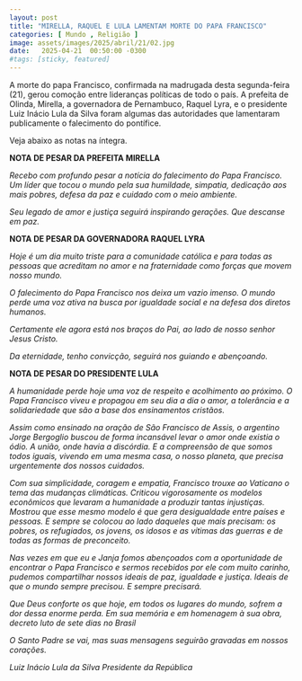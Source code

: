 ```yaml
---
layout: post
title: "MIRELLA, RAQUEL E LULA LAMENTAM MORTE DO PAPA FRANCISCO"
categories: [ Mundo , Religião ]
image: assets/images/2025/abril/21/02.jpg
date:   2025-04-21  00:50:00 -0300
#tags: [sticky, featured]
---
```

A morte do papa Francisco, confirmada na madrugada desta segunda-feira (21), gerou comoção entre lideranças políticas de todo o país. A prefeita de Olinda, Mirella, a governadora de Pernambuco, Raquel Lyra, e o presidente Luiz Inácio Lula da Silva foram algumas das autoridades que lamentaram publicamente o falecimento do pontífice. 

Veja abaixo as notas na íntegra.

**NOTA DE PESAR DA PREFEITA MIRELLA**

_Recebo com profundo pesar a notícia do falecimento do Papa Francisco. Um líder que tocou o mundo pela sua humildade, simpatia, dedicação aos mais pobres, defesa da paz e cuidado com o meio ambiente._

_Seu legado de amor e justiça seguirá inspirando gerações. Que descanse em paz._

**NOTA DE PESAR DA GOVERNADORA RAQUEL LYRA**

_Hoje é um dia muito triste para a comunidade católica e para todas as pessoas que acreditam no amor e na fraternidade como forças que movem nosso mundo._

_O falecimento do Papa Francisco nos deixa um vazio imenso. O mundo perde uma voz ativa na busca por igualdade social e na defesa dos diretos humanos._

_Certamente ele agora está nos braços do Pai, ao lado de nosso senhor Jesus Cristo._

_Da eternidade, tenho convicção, seguirá nos guiando e abençoando._

**NOTA DE PESAR DO PRESIDENTE LULA**

_A humanidade perde hoje uma voz de respeito e acolhimento ao próximo. O Papa Francisco viveu e propagou em seu dia a dia o amor, a tolerância e a solidariedade que são a base dos ensinamentos cristãos._

_Assim como ensinado na oração de São Francisco de Assis, o argentino Jorge Bergoglio buscou de forma incansável levar o amor onde existia o ódio. A união, onde havia a discórdia. E a compreensão de que somos todos iguais, vivendo em uma mesma casa, o nosso planeta, que precisa urgentemente dos nossos cuidados._

_Com sua simplicidade, coragem e empatia, Francisco trouxe ao Vaticano o tema das mudanças climáticas. Criticou vigorosamente os modelos econômicos que levaram a humanidade a produzir tantas injustiças. Mostrou que esse mesmo modelo é que gera desigualdade entre países e pessoas. E sempre se colocou ao lado daqueles que mais precisam: os pobres, os refugiados, os jovens, os idosos e as vítimas das guerras e de todas as formas de preconceito._

_Nas vezes em que eu e Janja fomos abençoados com a oportunidade de encontrar o Papa Francisco e sermos recebidos por ele com muito carinho, pudemos compartilhar nossos ideais de paz, igualdade e justiça. Ideais de que o mundo sempre precisou. E sempre precisará._

_Que Deus conforte os que hoje, em todos os lugares do mundo, sofrem a dor dessa enorme perda. Em sua memória e em homenagem à sua obra, decreto luto de sete dias no Brasil_

_O Santo Padre se vai, mas suas mensagens seguirão gravadas em nossos corações._

_Luiz Inácio Lula da Silva_
_Presidente da República_